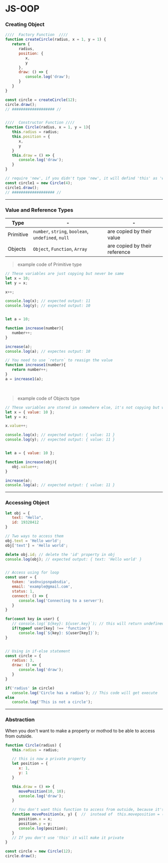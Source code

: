 # JS-OOP

### Creating Object

```js
////  Factory Function  ////
function createCircle(radius, x = 1, y = 1) {
   return {
      radius,
      position: {
         x,
         y
      },
      draw: () => {
         console.log('draw');
      }
   }
}

const circle = createCircle(12);
circle.draw();
// ################### //


////  Constructor Function ////
function Circle(radius, x = 1, y = 1){
   this.radius = radius;
   this.position = {
      x,
      y
   }
   this.draw = () => {
      console.log('draw');
   }
}

// require 'new', if you didn't type 'new', it will defind 'this' as 'window' object.
const circle1 = new Circle(4);
circle1.draw();
// ################### //
```

<hr/>

### Value and Reference Types

Type | - | -
-----|-----|-----
Primitive | `number`, `string`, `boolean`, `undefined`, `null` | are copied by their value
Objects | `Object`, `Function`, `Array` | are copied by their reference

> example code of Primitive type

```js
// These variables are just copying but never be same
let x = 10;
let y = x;

x++;

console.log(x); // expected output: 11
console.log(y); // expected output: 10


let a = 10;

function increase(number){
   number++;
} 

increase(a);
console.log(a); // expectes output: 10

// You need to use `return` to reasign the value
function increase1(number){
   return number++;
}
a = increase1(a);
```

<br>

> example code of Objects type

```js
// These variables are stored in somewhere else, it's not copying but will store a data in same place
let x = { value: 10 };
let y = x;

x.value++;

console.log(x); // expected output: { value: 11 }
console.log(y); // expected output: { value: 11 }


let a = { value: 10 };

function increase(obj){
   obj.value++;
}

increase(a);
console.log(a); // expected output: { value: 11 }
```

<hr>

### Accessing Object

```js
let obj = {
   text: "Hello",
   id: 19328412
}

// Two ways to access them
obj.text = 'Hello world'; 
obj['text'] = 'Hello world';

delete obj.id; // delete the 'id' property in obj
console.log(obj); // expected output: { text: 'Hello world' } 


// Access using for loop
const user = {
   token: 'asdnvipsnpabsdia',
   email: 'example@gmail.com',
   status: 1,
   connect: () => {
      console.log('Connecting to a server');
   }
}

for(const key in user) { 
   // console.log(`${key}: ${user.key}`); // this will return undefined because the value 'key' is a string
   if(typeof user[key] !== 'function')
      console.log(`${key}: ${user[key]}`);
}


// Using in if-else statement
const circle = {
   radius: 3,
   draw: () => {
      console.log('draw');
   }
}

if('radius' in circle)
   console.log('Circle has a radius'); // This code will get execute
else
   console.log('This is not a circle');
```

<hr>

### Abstraction

When you don't want to make a property or mothod to be able to access from outside.

```js
function Circle(radius) {
   this.radius = radius;

   // this is now a private property
   let position = {
      x: 1,
      y: 1
   }

   this.draw = () => {
      movePosition(10, 10);
      console.log('draw');
   }

   // You don't want this function to access from outside, because it's already called on draw() function
   function movePosition(x, y) {  //  instead of  this.moveposition = () => {}
      position.x = x;
      position.y = y;
      console.log(position);
   }
   // If you don't use 'this' it will make it private
}

const circle = new Circle(12);
circle.draw();
```